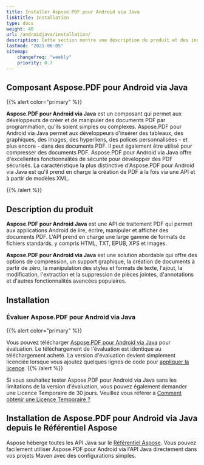 ```yaml
---
title: Installer Aspose.PDF pour Android via Java
linktitle: Installation
type: docs
weight: 40
url: /androidjava/installation/
description: Cette section montre une description du produit et des instructions pour installer Aspose.PDF pour Android via Java par vous-même, ainsi qu'en utilisant NuGet.
lastmod: "2021-06-05"
sitemap:
    changefreq: "weekly"
    priority: 0.7
---
```


## Composant Aspose.PDF pour Android via Java

{{% alert color="primary" %}}

**Aspose.PDF pour Android via Java** est un composant qui permet aux développeurs de créer et de manipuler des documents PDF par programmation, qu'ils soient simples ou complexes. Aspose.PDF pour Android via Java permet aux développeurs d'insérer des tableaux, des graphiques, des images, des hyperliens, des polices personnalisées - et plus encore - dans des documents PDF. Il peut également être utilisé pour compresser des documents PDF. Aspose.PDF pour Android via Java offre d'excellentes fonctionnalités de sécurité pour développer des PDF sécurisés. La caractéristique la plus distinctive d'Aspose.PDF pour Android via Java est qu'il prend en charge la création de PDF à la fois via une API et à partir de modèles XML.

{{% /alert %}}

## Description du produit

**Aspose.PDF pour Android Java** est une API de traitement PDF qui permet aux applications Android de lire, écrire, manipuler et afficher des documents PDF. L'API prend en charge une large gamme de formats de fichiers standards, y compris HTML, TXT, EPUB, XPS et images.

**Aspose.PDF pour Android via Java** est une solution abordable qui offre des options de compression, un support graphique, la création de documents à partir de zéro, la manipulation des styles et formats de texte, l'ajout, la modification, l'extraction et la suppression de pièces jointes, d'annotations et d'autres fonctionnalités avancées populaires.

## Installation

### Évaluer Aspose.PDF pour Android via Java

{{% alert color="primary" %}} 

Vous pouvez télécharger [Aspose.PDF pour Android via Java](https://repository.aspose.com/webapp/#/artifacts/browse/tree/General/repo/com/aspose/aspose-pdf-android-via-java) pour évaluation.
 Le téléchargement de l'évaluation est identique au téléchargement acheté. La version d'évaluation devient simplement licenciée lorsque vous ajoutez quelques lignes de code pour [appliquer la licence](/pdf/androidjava/licensing/).
{{% /alert %}}

Si vous souhaitez tester Aspose.PDF pour Android via Java sans les limitations de la version d'évaluation, vous pouvez également demander une Licence Temporaire de 30 jours. Veuillez vous référer à [Comment obtenir une Licence Temporaire ?](https://purchase.aspose.com/temporary-license)

## Installation de Aspose.PDF pour Android via Java depuis le Référentiel Aspose

Aspose héberge toutes les API Java sur le [Référentiel Aspose](https://repository.aspose.com/webapp/#/artifacts/browse/tree/General/repo/com/aspose/aspose-pdf-android-via-java). Vous pouvez facilement utiliser Aspose.PDF pour Android via l'API Java directement dans vos projets Maven avec des configurations simples.